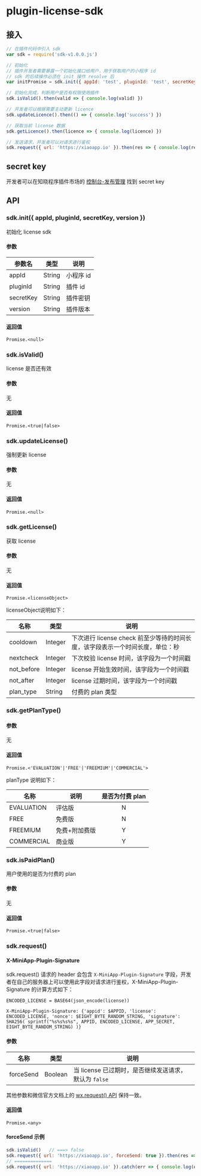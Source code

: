 # plugin-license-sdk

## 接入
```js
// 在插件代码中引入 sdk
var sdk = require('sdk-v1.0.0.js')

// 初始化
// 插件开发者需要暴露一个初始化接口给用户，用于获取用户的小程序 id
// sdk 的后续操作必须在 init 操作 resolve 后
var initPromise = sdk.init({ appId: 'test', pluginId: 'test', secretKey: 'test', version: '1.2.1' })

// 初始化完成，判断用户是否有权限使用插件
sdk.isValid().then(valid => { console.log(valid) })

// 开发者可以根据需要主动更新 licence
sdk.updateLicence().then(() => { console.log('success') })

// 获取当前 license 数据
sdk.getLicence().then(licence => { console.log(licence) })

// 发送请求，开发者可以对请求进行鉴权
sdk.request({ url: 'https://xiaoapp.io' }).then(res => { console.log(res) }).catch(err => { console.log(err) })
```

## secret key
开发者可以在知晓程序插件市场的 [控制台-发布管理](https://minapp.com/plugin/console/#/management/publish-plugin/) 找到 secret key
## API

### sdk.init({ appId, pluginId, secretKey, version })
初始化 license sdk

#### 参数

|参数名|类型|说明|
|------|----|----|
| appId | String| 小程序 id |
| pluginId | String | 插件 id |
| secretKey | String | 插件密钥 |
| version | String | 插件版本 |

#### 返回值
`Promise.<null>`

### sdk.isValid()
license 是否还有效

#### 参数

无

#### 返回值
`Promise.<true|false>`

### sdk.updateLicense()
强制更新 license

#### 参数

无

#### 返回值
`Promise.<null>`

### sdk.getLicense()
获取 license

#### 参数

无

#### 返回值
`Promise.<licenseObject>`

licenseObject说明如下：

|名称        | 类型 |说明|
|-----------|---- | --- |
|cooldown|   Integer | 下次进行 license check 前至少等待的时间长度，该字段表示一个时间长度，单位：秒 |
|nextcheck  |Integer| 下次校验 license 时间，该字段为一个时间戳 |
|not_before |Integer| license 开始生效时间，该字段为一个时间戳 |
|not_after   |Integer| license 过期时间，该字段为一个时间戳 |
|plan_type   |String|付费的 plan 类型|


### sdk.getPlanType()

#### 参数

无

#### 返回值
`Promise.<'EVALUATION'|'FREE'|'FREEMIUM'|'COMMERCIAL'>`

planType 说明如下：

|名称       |说明 | 是否为付费 plan |
|-----------|----| :---: |
|EVALUATION|评估版| N |
|FREE      |免费版| N |
|FREEMIUM | 免费+附加费版 | Y |
|COMMERCIAL|商业版| Y |


### sdk.isPaidPlan()
用户使用的是否为付费的 plan

#### 参数

无

#### 返回值
`Promise.<true|false>`

### sdk.request()

#### X-MiniApp-Plugin-Signature
sdk.request() 请求的 header 会包含 `X-MiniApp-Plugin-Signature` 字段，开发
者在自己的服务器上可以使用此字段对请求进行鉴权，X-MiniApp-Plugin-Signature 的计算方式如下：

```
ENCODED_LICENSE = BASE64(json_encode(license))

X-MiniApp-Plugin-Signature: {'appid': $APPID, 'license': ENCODED_LICENSE, 'nonce': $EIGHT_BYTE_RANDOM_STRING, 'signature': SHA256( sprintf("%s%s%s%s", APPID, ENCODED_LICENSE, APP_SECRET, EIGHT_BYTE_RANDOM_STRING) )}
```


#### 参数

| 名称 | 类型 | 说明 |
|------|-----|------|
|forceSend|Boolean | 当 license 已过期时，是否继续发送请求，默认为 `false` |

其他参数和微信官方文档上的 [wx.request() API](https://developers.weixin.qq.com/miniprogram/dev/api/network-request.html) 保持一致。

#### 返回值
`Promise.<any>`

#### forceSend 示例
```js
sdk.isValid()   // ===> false
sdk.request({ url: 'https://xiaoapp.io', forceSend: true }).then(res => { console.log(res) }) // request send success
// ==============
sdk.request({ url: 'https://xiaoapp.io' }).catch(err => { console.log(err.message) }) // throw error 'license 已过期'
```
